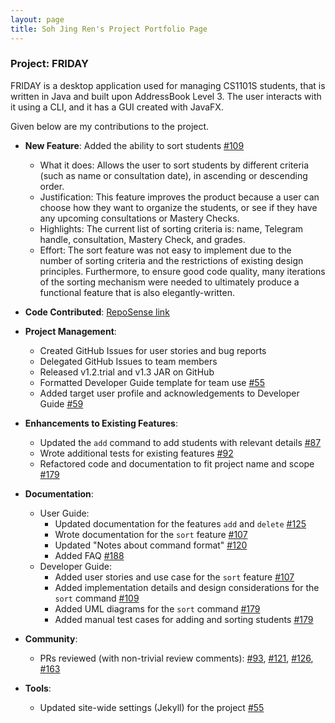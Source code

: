 ```yaml
---
layout: page
title: Soh Jing Ren's Project Portfolio Page
---
```


### Project: FRIDAY

FRIDAY is a desktop application used for managing CS1101S students, that is written in Java and built upon AddressBook Level 3.
The user interacts with it using a CLI, and it has a GUI created with JavaFX.

Given below are my contributions to the project.

* **New Feature**: Added the ability to sort students [\#109](https://github.com/AY2223S1-CS2103T-W15-4/tp/pull/109)
  * What it does: Allows the user to sort students by different criteria (such as name or consultation date), in ascending or descending order.
  * Justification: This feature improves the product because a user can choose how they want to organize the students, or see if they have any upcoming consultations or Mastery Checks.
  * Highlights: The current list of sorting criteria is: name, Telegram handle, consultation, Mastery Check, and grades.
  * Effort: The sort feature was not easy to implement due to the number of sorting criteria and the restrictions of existing 
            design principles. Furthermore, to ensure good code quality, many iterations of the sorting
            mechanism were needed to ultimately produce a functional feature that is also elegantly-written.   


* **Code Contributed**: [RepoSense link](https://nus-cs2103-ay2223s1.github.io/tp-dashboard/?search=jorrdansoh&breakdown=true)


* **Project Management**:
  * Created GitHub Issues for user stories and bug reports
  * Delegated GitHub Issues to team members
  * Released v1.2.trial and v1.3 JAR on GitHub
  * Formatted Developer Guide template for team use [\#55](https://github.com/AY2223S1-CS2103T-W15-4/tp/pull/55)
  * Added target user profile and acknowledgements to Developer Guide [\#59](https://github.com/AY2223S1-CS2103T-W15-4/tp/pull/59)


* **Enhancements to Existing Features**:
  * Updated the `add` command to add students with relevant details [\#87](https://github.com/AY2223S1-CS2103T-W15-4/tp/pull/87)
  * Wrote additional tests for existing features [\#92](https://github.com/AY2223S1-CS2103T-W15-4/tp/pull/92)
  * Refactored code and documentation to fit project name and scope [\#179](https://github.com/AY2223S1-CS2103T-W15-4/tp/pull/179)


* **Documentation**:
  * User Guide:
    * Updated documentation for the features `add` and `delete` [\#125](https://github.com/AY2223S1-CS2103T-W15-4/tp/pull/125)
    * Wrote documentation for the `sort` feature [\#107](https://github.com/AY2223S1-CS2103T-W15-4/tp/pull/107)
    * Updated "Notes about command format" [\#120](https://github.com/AY2223S1-CS2103T-W15-4/tp/pull/120)
    * Added FAQ [\#188](https://github.com/AY2223S1-CS2103T-W15-4/tp/pull/188)
  * Developer Guide:
    * Added user stories and use case for the `sort` feature [\#107](https://github.com/AY2223S1-CS2103T-W15-4/tp/pull/107)
    * Added implementation details and design considerations for the `sort` command [\#109](https://github.com/AY2223S1-CS2103T-W15-4/tp/pull/109)
    * Added UML diagrams for the `sort` command [\#179](https://github.com/AY2223S1-CS2103T-W15-4/tp/pull/179)
    * Added manual test cases for adding and sorting students [\#179](https://github.com/AY2223S1-CS2103T-W15-4/tp/pull/179)


* **Community**:
  * PRs reviewed (with non-trivial review comments): [\#93](https://github.com/AY2223S1-CS2103T-W15-4/tp/pull/93), [\#121](https://github.com/AY2223S1-CS2103T-W15-4/tp/pull/121), [\#126](https://github.com/AY2223S1-CS2103T-W15-4/tp/pull/126), [\#163](https://github.com/AY2223S1-CS2103T-W15-4/tp/pull/163)


* **Tools**:
  * Updated site-wide settings (Jekyll) for the project [\#55](https://github.com/AY2223S1-CS2103T-W15-4/tp/pull/55)
